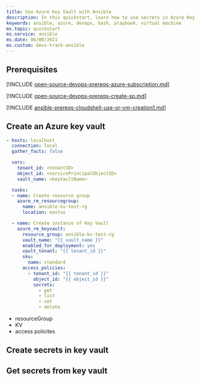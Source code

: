 ```yaml
---
title: Use Azure Key Vault with Ansible
description: In this quickstart, learn how to use secrets in Azure Key Vault with Ansible.
keywords: ansible, azure, devops, bash, playbook, virtual machine
ms.topic: quickstart
ms.service: ansible
ms.date: 06/08/2021
ms.custom: devx-track-ansible
---
```


## Prerequisites

[!INCLUDE [open-source-devops-prereqs-azure-subscription.md](../includes/open-source-devops-prereqs-azure-subscription.md)]

[!INCLUDE [open-source-devops-prereqs-create-sp.md](../includes/open-source-devops-prereqs-create-service-principal.md)]

[!INCLUDE [ansible-prereqs-cloudshell-use-or-vm-creation1.md](includes/ansible-prereqs-cloudshell-use-or-vm-creation1.md)]

## Create an Azure key vault


```yml
- hosts: localhost
  connection: local
  gather_facts: false

  vars:
    tenant_id: <tenantID>
    object_id: <servicePrincipalObjectID>
    vault_name: <keyVaultName>

  tasks:
  - name: Create resource group 
    azure_rm_resourcegroup:
      name: ansible-kv-test-rg
      location: eastus

  - name: Create instance of Key Vault
    azure_rm_keyvault:
      resource_group: ansible-kv-test-rg
      vault_name: "{{ vault_name }}"
      enabled_for_deployment: yes
      vault_tenant: "{{ tenant_id }}"
      sku:
        name: standard
      access_policies:
        - tenant_id: "{{ tenant_id }}"
          object_id: "{{ object_id }}"
          secrets:
            - get
            - list
            - set
            - delete
```

- resourceGroup
- KV
- access policites

## Create secrets in key vault

## Get secrets from key vault